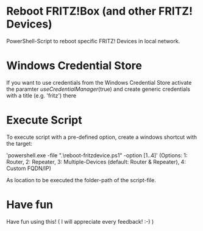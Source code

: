 # Reboot FRITZ!Box (and other FRITZ! Devices)
PowerShell-Script to reboot specific FRITZ! Devices in local network.

# Windows Credential Store
If you want to use credentials from the Windows Credential Store activate the paramter $useCredentialManager ($true) and create generic credentials with a title (e.g. 'fritz') there

# Execute Script
To execute script with a pre-defined option, create a windows shortcut with the target:

'powershell.exe -file ".\reboot-fritzdevice.ps1" -option [1..4]'
(Options: 1: Router, 2: Repeater, 3: Multiple-Devices (default: Router & Repeater), 4: Custom FQDN/IP)

As location to be executed the folder-path of the script-file.

# Have fun
Have fun using this!
( I will appreciate every feedback! :-) )
